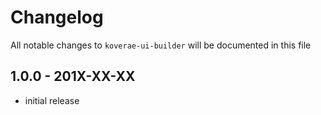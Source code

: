 # Changelog

All notable changes to `koverae-ui-builder` will be documented in this file

## 1.0.0 - 201X-XX-XX

- initial release
